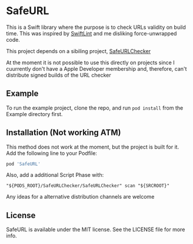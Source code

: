 # SafeURL

This is a Swift library where the purpose is to check URLs validity on build time. This was inspired by [SwiftLint](https://github.com/realm/SwiftLint) and me disliking force-unwrapped code.

This project depends on a sibiling project, [SafeURLChecker](https://github.com/baguio/SwiftSafeURLChecker)

At the moment it is not possible to use this directly on projects since I cuurrently don't have a Apple Developer membership and, therefore, can't distribute signed builds of the URL checker

## Example

To run the example project, clone the repo, and run `pod install` from the Example directory first.

## Installation (Not working ATM)

This method does not work at the moment, but the project is built for it.  
Add the following line to your Podfile:

```ruby
pod 'SafeURL'
```

Also, add a additional Script Phase with:

```shell
"${PODS_ROOT}/SafeURLChecker/SafeURLChecker" scan "${SRCROOT}"
```

Any ideas for a alternative distribution channels are welcome

## License

SafeURL is available under the MIT license. See the LICENSE file for more info.
